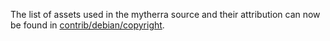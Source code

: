 The list of assets used in the mytherra source and their attribution can now be found in [contrib/debian/copyright](../contrib/debian/copyright).
